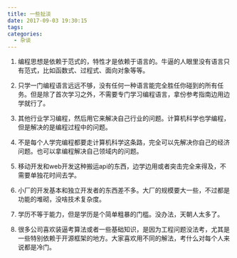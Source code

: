 ```yaml
---
title: 一些扯淡
date: 2017-09-03 19:30:15
tags:
categories:
  - 杂谈
---
```


1. 编程思想是依赖于范式的，特性才是依赖于语言的。牛逼的人眼里没有语言只有范式，比如函数式、过程式、面向对象等等。

2. 只学一门编程语言远远不够，没有任何一种语言能完全胜任你碰到的所有任务。但是除了首次学习之外，不需要专门学习编程语言，拿份参考指南边用边学就行了。

3. 其他行业学习编程，然后用它来解决自己行业的问题。计算机科学也学编程，但是解决的是编程过程中的问题。

4. 不是每个人学完编程都要走计算机科学这条路，完全可以先解决你自己的经济问题。也可以拿编程解决自己领域内的问题。

5. 移动开发和web开发这种搬运api的东西，边学边用或者突击完全来得及，不需要单独花时间去学。

6. 小厂的开发基本和独立开发者的东西差不多。大厂的规模要大一些，不过都是功能的堆砌，没啥技术复杂度。

7. 学历不等于能力，但是学历是个简单粗暴的门槛。没办法，天朝人太多了。

8. 很多公司喜欢装逼考算法或者一些基础知识，是因为工程问题没法考，尤其是一些特别依赖于开源框架的地方。大家喜欢用不同的解法，考什么对每个人来说都是冷门。